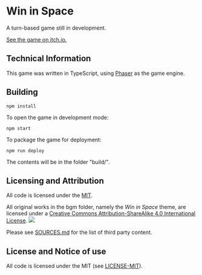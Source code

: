 # Win in Space

A turn-based game still in development.

[See the game on itch.io.](https://e-net4.itch.io/win-in-space)

## Technical Information

This game was written in TypeScript,
using [Phaser](https://phaser.io) as the game engine.

## Building

```
npm install
```

To open the game in development mode:

```
npm start
```

To package the game for deployment:

```
npm run deploy
```

The contents will be in the folder "build/".

## Licensing and Attribution

All code is licensed under the [MIT](LICENSING).

All original works in the bgm folder, namely the _Win in Space_ theme,
are licensed under a [Creative Commons Attribution-ShareAlike 4.0 International License](https://creativecommons.org/licenses/by-sa/4.0/).
![](https://i.creativecommons.org/l/by-sa/4.0/80x15.png)

Please see [SOURCES.md](SOURCES.md) for the list of third party content.

## License and Notice of use

All code is licensed under the MIT (see [LICENSE-MIT](./LICENSE-MIT)).

